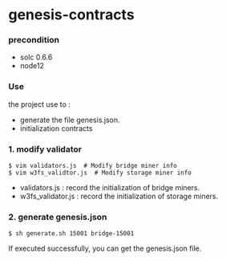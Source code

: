 # genesis-contracts

### precondition

- solc 0.6.6
- node12

### Use

the project use to :

- generate the file genesis.json.
- initialization contracts

### 1. modify validator

```
$ vim validators.js  # Modify bridge miner info
$ vim w3fs_validtor.js  # Modify storage miner info
```

- validators.js : record the initialization of bridge miners. 
- w3fs_validator.js : record the initialization of storage miners.

### 2. generate genesis.json

```
$ sh generate.sh 15001 bridge-15001
```

If executed successfully, you can get the genesis.json file.